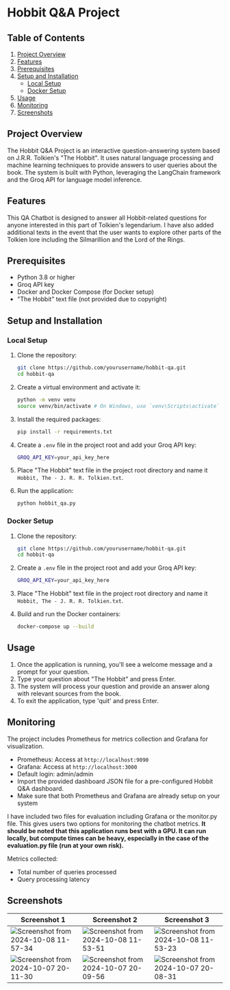 # Hobbit Q&A Project

## Table of Contents

1. [Project Overview](#project-overview)
2. [Features](#features)
3. [Prerequisites](#prerequisites)
4. [Setup and Installation](#setup-and-installation)
   - [Local Setup](#local-setup)
   - [Docker Setup](#docker-setup)
5. [Usage](#usage)
6. [Monitoring](#monitoring)
7. [Screenshots](#screenshots)

## Project Overview

The Hobbit Q&A Project is an interactive question-answering system based on J.R.R. Tolkien's "The Hobbit". It uses natural language processing and machine learning techniques to provide answers to user queries about the book. The system is built with Python, leveraging the LangChain framework and the Groq API for language model inference.

## Features

This QA Chatbot is designed to answer all Hobbit-related questions for anyone interested in this part of Tolkien's legendarium. I have also added additional texts in the event that the user wants to explore other parts of the Tolkien lore including the Silmarillion and the Lord of the Rings.

## Prerequisites

- Python 3.8 or higher
- Groq API key
- Docker and Docker Compose (for Docker setup)
- "The Hobbit" text file (not provided due to copyright)

## Setup and Installation

### Local Setup

1. Clone the repository:

    ```bash
    git clone https://github.com/yourusername/hobbit-qa.git
    cd hobbit-qa
    ```

2. Create a virtual environment and activate it:

    ```bash
    python -m venv venv
    source venv/bin/activate # On Windows, use `venv\Scripts\activate`
    ```

3. Install the required packages:

    ```bash
    pip install -r requirements.txt
    ```

4. Create a `.env` file in the project root and add your Groq API key:

    ```bash
    GROQ_API_KEY=your_api_key_here
    ```

5. Place "The Hobbit" text file in the project root directory and name it `Hobbit, The - J. R. R. Tolkien.txt`.

6. Run the application:

    ```bash
    python hobbit_qa.py
    ```

### Docker Setup

1. Clone the repository:

    ```bash
    git clone https://github.com/yourusername/hobbit-qa.git
    cd hobbit-qa
    ```

2. Create a `.env` file in the project root and add your Groq API key:

    ```bash
    GROQ_API_KEY=your_api_key_here
    ```

3. Place "The Hobbit" text file in the project root directory and name it `Hobbit, The - J. R. R. Tolkien.txt`.

4. Build and run the Docker containers:

    ```bash
    docker-compose up --build
    ```

## Usage

1. Once the application is running, you'll see a welcome message and a prompt for your question.
2. Type your question about "The Hobbit" and press Enter.
3. The system will process your question and provide an answer along with relevant sources from the book.
4. To exit the application, type 'quit' and press Enter.

## Monitoring

The project includes Prometheus for metrics collection and Grafana for visualization.

- Prometheus: Access at `http://localhost:9090`
- Grafana: Access at `http://localhost:3000`
- Default login: admin/admin
- Import the provided dashboard JSON file for a pre-configured Hobbit Q&A dashboard.
- Make sure that both Prometheus and Grafana are already setup on your system

I have included two files for evaluation including Grafana or the monitor.py file. This gives users two options for monitoring the chatbot metrics. **It should be noted that this application runs best with a GPU. It can run locally, but compute times can be heavy, especially in the case of the evaluation.py file (run at your own risk).**

Metrics collected:

- Total number of queries processed
- Query processing latency

## Screenshots

| Screenshot 1 | Screenshot 2 | Screenshot 3 |
|--------------|--------------|--------------|
| ![Screenshot from 2024-10-08 11-57-34](https://github.com/user-attachments/assets/d3abe094-5646-4c9c-a32f-5ff9edde2946) | ![Screenshot from 2024-10-08 11-53-51](https://github.com/user-attachments/assets/17e315dc-d590-4a31-8bec-1be20027d8d0) | ![Screenshot from 2024-10-08 11-53-23](https://github.com/user-attachments/assets/e13e7f4f-6b48-48b2-b300-326a78a42633) |
| ![Screenshot from 2024-10-07 20-11-30](https://github.com/user-attachments/assets/f3781289-6a77-4659-8ef0-5e70deea9f11) | ![Screenshot from 2024-10-07 20-09-56](https://github.com/user-attachments/assets/79adcb0e9e0a4f58b7f-c79f501cad88) | ![Screenshot from 2024-10-07 20-08-31](https://github.com/user-attachments/assets/24063645-f5b0-43c8-8df6-9b12bb4cf159) |

